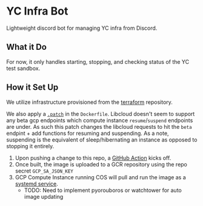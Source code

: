 # YC Infra Bot
Lightweight discord bot for managing YC infra from Discord.

## What it Do
For now, it only handles starting, stopping, and checking status of the YC test sandbox.

## How it Set Up
We utilize infrastructure provisioned from the [terraform](../../../terraform) repository.

We also apply a [`.patch`](libcloud_gce_resume_suspend.patch) in the `Dockerfile`. Libcloud doesn't seem to support any beta gcp endpoints which compute instance `resume`/`suspend` endpoints are under. As such this patch changes the libcloud requests to hit the `beta` endpint + add functions for resuming and suspending. As a note, suspending is the equivalent of sleep/hibernating an instance as opposed to stopping it entirely.

1. Upon pushing a change to this repo, a [GitHub Action](.github/workflows/build.yml) kicks off.
2. Once built, the image is uploaded to a GCR repository using the repo secret `GCP_SA_JSON_KEY`
3. GCP Compute Instance running COS will pull and run the image as a [systemd service](../../../terraform/blob/master/workspaces/yc-toolbox/templates/cloud-init.yml.tpl).
    * TODO: Need to implement pyorouboros or watchtower for auto image updating

